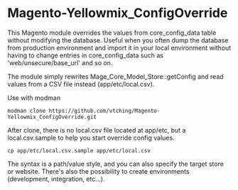 Magento-Yellowmix_ConfigOverride
================================

This Magento module overrides the values from core_config_data table without modifying the database.
Useful when you often dump the database from production environment and import it in your local environment without having to change entries in core_config_data such as 'web/unsecure/base_url' and so on.

The module simply rewrites Mage_Core_Model_Store::getConfig and read values from a CSV file instead (app/etc/local.csv).

Use with modman
 
```modman clone https://github.com/vtching/Magento-Yellowmix_ConfigOverride.git```

After clone, there is no local.csv file located at app/etc, but a local.csv.sample to help you start override config values.

```cp app/etc/local.csv.sample app/etc/local.csv```

The syntax is a path/value style, and you can also specify the target store or website.
There's also the possibility to create environments (development, integration, etc...).
